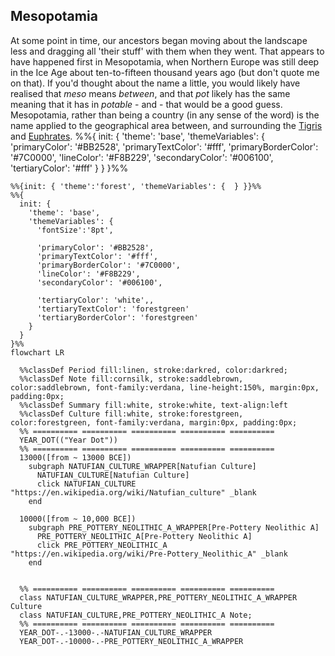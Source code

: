 ## Mesopotamia
At some point in time, our ancestors began moving about the landscape less and dragging all 'their stuff' with them when they went. That appears to have happened first in Mesopotamia, when Northern Europe was still deep in the Ice Age about ten-to-fifteen thousand years ago (but don't quote me on that). If you'd thought about the name a little, you would likely have realised that _meso_ means _between_, and that _pot_ likely has the same meaning that it has in _potable_ - and - that would be a good guess. Mesopotamia, rather than being a country (in any sense of the word) is the name applied to the geographical area between, and surrounding the
[Tigris](https://en.wikipedia.org/wiki/Tigris) and [Euphrates](https://en.wikipedia.org/wiki/Euphrates).
%%{
  init: {
    'theme': 'base',
    'themeVariables': {
      'primaryColor': '#BB2528',
      'primaryTextColor': '#fff',
      'primaryBorderColor': '#7C0000',
      'lineColor': '#F8B229',
      'secondaryColor': '#006100',
      'tertiaryColor': '#fff'
    }
  }
}%%
```mermaid
%%{init: { 'theme':'forest', 'themeVariables': {  } }}%%
%%{
  init: {
    'theme': 'base',
    'themeVariables': {
      'fontSize':'8pt',

      'primaryColor': '#BB2528',
      'primaryTextColor': '#fff',
      'primaryBorderColor': '#7C0000',
      'lineColor': '#F8B229',
      'secondaryColor': '#006100',

      'tertiaryColor': 'white',,
      'tertiaryTextColor': 'forestgreen'
      'tertiaryBorderColor': 'forestgreen'
    }
  }
}%%
flowchart LR

  %%classDef Period fill:linen, stroke:darkred, color:darkred;
  %%classDef Note fill:cornsilk, stroke:saddlebrown, color:saddlebrown, font-family:verdana, line-height:150%, margin:0px, padding:0px;
  %%classDef Summary fill:white, stroke:white, text-align:left
  %%classDef Culture fill:white, stroke:forestgreen, color:forestgreen, font-family:verdana, margin:0px, padding:0px;
  %% ========== ========== ========== ========== ==========
  YEAR_DOT(("Year Dot"))
  %% ========== ========== ========== ========== ==========
  13000([from ~ 13000 BCE])
    subgraph NATUFIAN_CULTURE_WRAPPER[Natufian Culture]
      NATUFIAN_CULTURE[Natufian Culture]
      click NATUFIAN_CULTURE "https://en.wikipedia.org/wiki/Natufian_culture" _blank
    end

  10000([from ~ 10,000 BCE])
    subgraph PRE_POTTERY_NEOLITHIC_A_WRAPPER[Pre-Pottery Neolithic A]
      PRE_POTTERY_NEOLITHIC_A[Pre-Pottery Neolithic A]
      click PRE_POTTERY_NEOLITHIC_A "https://en.wikipedia.org/wiki/Pre-Pottery_Neolithic_A" _blank
    end


  %% ========== ========== ========== ========== ==========
  class NATUFIAN_CULTURE_WRAPPER,PRE_POTTERY_NEOLITHIC_A_WRAPPER Culture
  class NATUFIAN_CULTURE,PRE_POTTERY_NEOLITHIC_A Note;
  %% ========== ========== ========== ========== ==========
  YEAR_DOT-.-13000-.-NATUFIAN_CULTURE_WRAPPER
  YEAR_DOT-.-10000-.-PRE_POTTERY_NEOLITHIC_A_WRAPPER


